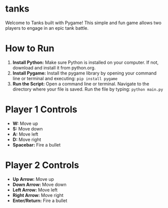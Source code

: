 # tanks

Welcome to Tanks built with Pygame! This simple and fun game allows two players to engage in an epic tank battle.

# How to Run

1. **Install Python:** Make sure Python is installed on your computer. If not, download and install it from python.org.
2. **Install Pygame:** Install the pygame library by opening your command line or terminal and executing: `pip install pygame`
3. **Run the Script:** Open a command line or terminal. Navigate to the directory where your file is saved. Run the file by typing: `python main.py`

# Player 1 Controls

- **W:** Move up
- **S:** Move down
- **A:** Move left
- **D:** Move right
- **Spacebar:** Fire a bullet

# Player 2 Controls

- **Up Arrow:** Move up
- **Down Arrow:** Move down
- **Left Arrow:** Move left
- **Right Arrow:** Move right
- **Enter/Return:** Fire a bullet
